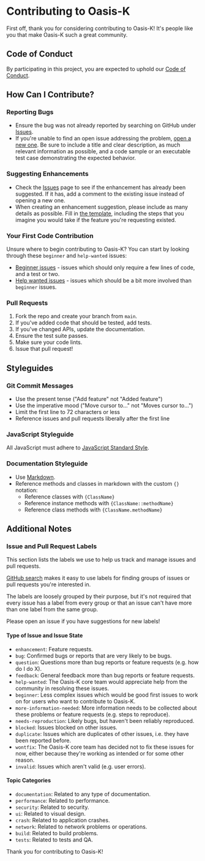 # Contributing to Oasis-K

First off, thank you for considering contributing to Oasis-K! It's people like you that make Oasis-K such a great community.

## Code of Conduct

By participating in this project, you are expected to uphold our [Code of Conduct](CODE_OF_CONDUCT.md).

## How Can I Contribute?

### Reporting Bugs

- Ensure the bug was not already reported by searching on GitHub under [Issues](https://github.com/oasis-k/oasis-k/issues).
- If you're unable to find an open issue addressing the problem, [open a new one](https://github.com/oasis-k/oasis-k/issues/new). Be sure to include a title and clear description, as much relevant information as possible, and a code sample or an executable test case demonstrating the expected behavior.

### Suggesting Enhancements

- Check the [Issues](https://github.com/oasis-k/oasis-k/issues) page to see if the enhancement has already been suggested. If it has, add a comment to the existing issue instead of opening a new one.
- When creating an enhancement suggestion, please include as many details as possible. Fill in [the template](https://github.com/oasis-k/oasis-k/blob/main/.github/ISSUE_TEMPLATE/feature_request.md), including the steps that you imagine you would take if the feature you're requesting existed.

### Your First Code Contribution

Unsure where to begin contributing to Oasis-K? You can start by looking through these `beginner` and `help-wanted` issues:

- [Beginner issues](https://github.com/oasis-k/oasis-k/labels/beginner) - issues which should only require a few lines of code, and a test or two.
- [Help wanted issues](https://github.com/oasis-k/oasis-k/labels/help%20wanted) - issues which should be a bit more involved than `beginner` issues.

### Pull Requests

1. Fork the repo and create your branch from `main`.
2. If you've added code that should be tested, add tests.
3. If you've changed APIs, update the documentation.
4. Ensure the test suite passes.
5. Make sure your code lints.
6. Issue that pull request!

## Styleguides

### Git Commit Messages

- Use the present tense ("Add feature" not "Added feature")
- Use the imperative mood ("Move cursor to..." not "Moves cursor to...")
- Limit the first line to 72 characters or less
- Reference issues and pull requests liberally after the first line

### JavaScript Styleguide

All JavaScript must adhere to [JavaScript Standard Style](https://standardjs.com/).

### Documentation Styleguide

- Use [Markdown](https://daringfireball.net/projects/markdown/).
- Reference methods and classes in markdown with the custom `{}` notation:
    - Reference classes with `{ClassName}`
    - Reference instance methods with `{ClassName::methodName}`
    - Reference class methods with `{ClassName.methodName}`

## Additional Notes

### Issue and Pull Request Labels

This section lists the labels we use to help us track and manage issues and pull requests.

[GitHub search](https://help.github.com/articles/searching-issues/) makes it easy to use labels for finding groups of issues or pull requests you're interested in.

The labels are loosely grouped by their purpose, but it's not required that every issue has a label from every group or that an issue can't have more than one label from the same group.

Please open an issue if you have suggestions for new labels!

#### Type of Issue and Issue State

- `enhancement`: Feature requests.
- `bug`: Confirmed bugs or reports that are very likely to be bugs.
- `question`: Questions more than bug reports or feature requests (e.g. how do I do X).
- `feedback`: General feedback more than bug reports or feature requests.
- `help-wanted`: The Oasis-K core team would appreciate help from the community in resolving these issues.
- `beginner`: Less complex issues which would be good first issues to work on for users who want to contribute to Oasis-K.
- `more-information-needed`: More information needs to be collected about these problems or feature requests (e.g. steps to reproduce).
- `needs-reproduction`: Likely bugs, but haven't been reliably reproduced.
- `blocked`: Issues blocked on other issues.
- `duplicate`: Issues which are duplicates of other issues, i.e. they have been reported before.
- `wontfix`: The Oasis-K core team has decided not to fix these issues for now, either because they're working as intended or for some other reason.
- `invalid`: Issues which aren't valid (e.g. user errors).

#### Topic Categories

- `documentation`: Related to any type of documentation.
- `performance`: Related to performance.
- `security`: Related to security.
- `ui`: Related to visual design.
- `crash`: Related to application crashes.
- `network`: Related to network problems or operations.
- `build`: Related to build problems.
- `tests`: Related to tests and QA.

Thank you for contributing to Oasis-K!


